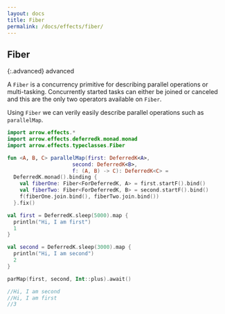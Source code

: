 ```yaml
---
layout: docs
title: Fiber
permalink: /docs/effects/fiber/
---
```


## Fiber

{:.advanced}
advanced

A `Fiber` is a concurrency primitive for describing parallel operations or multi-tasking.
Concurrently started tasks can either be joined or canceled and this are the only two operators available on `Fiber`.

Using `Fiber` we can verily easily describe parallel operations such as `parallelMap`.

```kotlin
import arrow.effects.*
import arrow.effects.deferredk.monad.monad
import arrow.effects.typeclasses.Fiber

fun <A, B, C> parallelMap(first: DeferredK<A>,
                     second: DeferredK<B>,
                     f: (A, B) -> C): DeferredK<C> =
  DeferredK.monad().binding {
    val fiberOne: Fiber<ForDeferredK, A> = first.startF().bind()
    val fiberTwo: Fiber<ForDeferredK, B> = second.startF().bind()
    f(fiberOne.join.bind(), fiberTwo.join.bind())
  }.fix()

val first = DeferredK.sleep(5000).map {
  println("Hi, I am first")
  1
}

val second = DeferredK.sleep(3000).map {
  println("Hi, I am second")
  2
}
```

```kotlin
parMap(first, second, Int::plus).await()

//Hi, I am second
//Hi, I am first
//3
```

